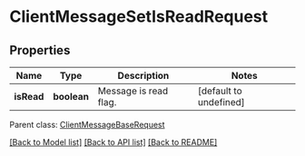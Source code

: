 
# ClientMessageSetIsReadRequest

## Properties
Name | Type | Description | Notes
------------ | ------------- | ------------- | -------------
**isRead** | **boolean** | Message is read flag.              | [default to undefined]

 Parent class: [ClientMessageBaseRequest](ClientMessageBaseRequest.md)

[[Back to Model list]](README.md#documentation-for-models) [[Back to API list]](README.md#documentation-for-api-endpoints) [[Back to README]](README.md)
